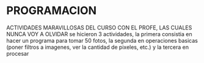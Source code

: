 # PROGRAMACION
ACTIVIDADES MARAVILLOSAS DEL CURSO CON EL PROFE, LAS CUALES NUNCA VOY A OLVIDAR
se hicieron 3 actividades, la primera consistia en hacer un programa para tomar 50 fotos, la segunda en operaciones basicas (poner filtros a imagenes, ver la cantidad de pixeles, etc.) y la tercera en procesar
